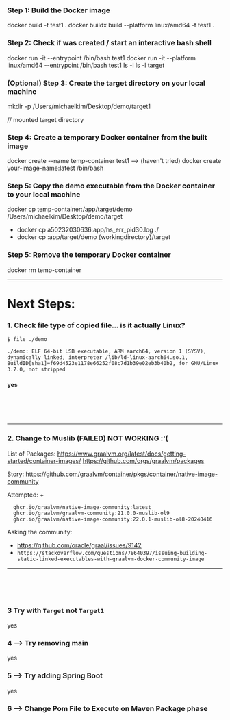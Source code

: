 ### Step 1: Build the Docker image
docker build -t test1 .
docker buildx build --platform linux/amd64 -t test1 .

### Step 2: Check if was created / start an interactive bash shell
docker run -it --entrypoint /bin/bash test1
docker run -it --platform linux/amd64 --entrypoint /bin/bash test1
ls -l
ls -l target

### (Optional) Step 3: Create the target directory on your local machine
mkdir -p /Users/michaelkim/Desktop/demo/target1

// mounted target directory


### Step 4: Create a temporary Docker container from the built image
docker create --name temp-container test1
--> (haven't tried) docker create your-image-name:latest /bin/bash

### Step 5: Copy the demo executable from the Docker container to your local machine
docker cp temp-container:/app/target/demo /Users/michaelkim/Desktop/demo/target
- docker cp a50232030636:app/hs_err_pid30.log ./
- docker cp <containerId>:app/target/demo {workingdirectory}/target

### Step 5: Remove the temporary Docker container
docker rm temp-container


<hr />


# Next Steps:

### 1. Check file type of copied file... is it actually Linux?
`$ file ./demo`
```
./demo: ELF 64-bit LSB executable, ARM aarch64, version 1 (SYSV), dynamically linked, interpreter /lib/ld-linux-aarch64.so.1, BuildID[sha1]=f69d4523e1178e66252f08c7d1b39e02eb3b40b2, for GNU/Linux 3.7.0, not stripped
```

#### yes

<br />
<br />
<br />


---

### 2. Change to Muslib (FAILED) NOT WORKING :'(

List of Packages:
https://www.graalvm.org/latest/docs/getting-started/container-images/
  https://github.com/orgs/graalvm/packages
  
Story:
  https://github.com/graalvm/container/pkgs/container/native-image-community

Attempted: +
```
  ghcr.io/graalvm/native-image-community:latest
  ghcr.io/graalvm/graalvm-community:21.0.0-muslib-ol9
  ghcr.io/graalvm/native-image-community:22.0.1-muslib-ol8-20240416

```

Asking the community:
- https://github.com/oracle/graal/issues/9142
- `https://stackoverflow.com/questions/78640397/issuing-building-static-linked-executables-with-graalvm-docker-community-image`

---



<br />
<br />
<br />


### 3 Try with `Target` not `Target1`
yes

### 4 --> Try removing main
yes

### 5 --> Try adding Spring Boot
yes

### 6 --> Change Pom File to Execute on Maven Package phase
